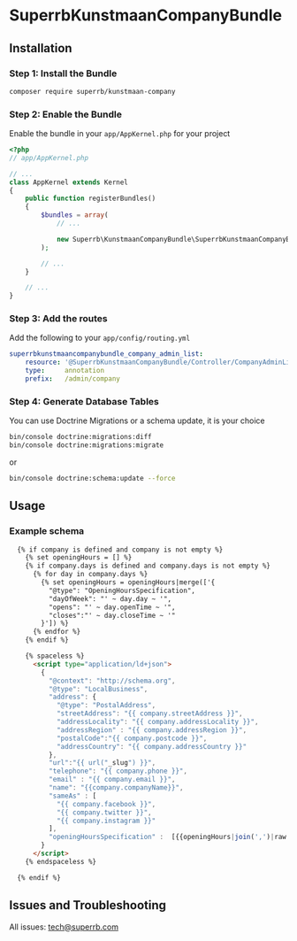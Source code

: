 # SuperrbKunstmaanCompanyBundle

## Installation

### Step 1: Install the Bundle

```bash
composer require superrb/kunstmaan-company
```

### Step 2: Enable the Bundle

Enable the bundle in your `app/AppKernel.php` for your project

```php
<?php
// app/AppKernel.php

// ...
class AppKernel extends Kernel
{
    public function registerBundles()
    {
        $bundles = array(
            // ...

            new Superrb\KunstmaanCompanyBundle\SuperrbKunstmaanCompanyBundle(),
        );

        // ...
    }

    // ...
}
```

### Step 3: Add the routes

Add the following to your `app/config/routing.yml`

```yml
superrbkunstmaancompanybundle_company_admin_list:
    resource: '@SuperrbKunstmaanCompanyBundle/Controller/CompanyAdminListController.php'
    type:     annotation
    prefix:   /admin/company
```

### Step 4: Generate Database Tables

You can use Doctrine Migrations or a schema update, it is your choice

```bash
bin/console doctrine:migrations:diff
bin/console doctrine:migrations:migrate
```
or
```bash
bin/console doctrine:schema:update --force
```

## Usage

### Example schema

```html
  {% if company is defined and company is not empty %}
    {% set openingHours = [] %}
    {% if company.days is defined and company.days is not empty %} 
      {% for day in company.days %}
        {% set openingHours = openingHours|merge(['{
          "@type": "OpeningHoursSpecification",
          "dayOfWeek": "' ~ day.day ~ '",
          "opens": "' ~ day.openTime ~ '",
          "closes":"' ~ day.closeTime ~ '"
        }']) %}
      {% endfor %}
    {% endif %}

    {% spaceless %}
      <script type="application/ld+json">
        { 
          "@context": "http://schema.org",
          "@type": "LocalBusiness",
          "address": {
            "@type": "PostalAddress",
            "streetAddress": "{{ company.streetAddress }}",
            "addressLocality": "{{ company.addressLocality }}",
            "addressRegion" : "{{ company.addressRegion }}",
            "postalCode":"{{ company.postcode }}",
            "addressCountry": "{{ company.addressCountry }}"
          },
          "url":"{{ url("_slug") }}",
          "telephone": "{{ company.phone }}",
          "email" : "{{ company.email }}",
          "name": "{{company.companyName}}",
          "sameAs" : [ 
            "{{ company.facebook }}",
            "{{ company.twitter }}",
            "{{ company.instagram }}"
          ],
          "openingHoursSpecification" :  [{{openingHours|join(',')|raw }}]
        }
      </script>
    {% endspaceless %}

  {% endif %}
```

## Issues and Troubleshooting

All issues: tech@superrb.com
